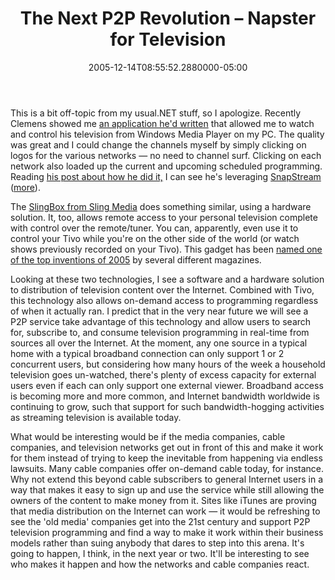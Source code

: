 ﻿---
title: The Next P2P Revolution – Napster for Television
date: "2005-12-14T08:55:52.2880000-05:00"
description: This is a bit off-topic from my usual.NET stuff, so I apologize.
featuredImage: img/the-next-p2p-revolution-–-napster-for-television-featured.png
---

This is a bit off-topic from my usual.NET stuff, so I apologize. Recently Clemens showed me [an application he'd written](http://staff.newtelligence.net/clemensv/PermaLink,guid,df4842a0-92cb-4bee-829a-ed4c9b74001e.aspx) that allowed me to watch and control his television from Windows Media Player on my PC. The quality was great and I could change the channels myself by simply clicking on logos for the various networks — no need to channel surf. Clicking on each network also loaded up the current and upcoming scheduled programming. Reading [his post about how he did it,](http://staff.newtelligence.net/clemensv/PermaLink,guid,df4842a0-92cb-4bee-829a-ed4c9b74001e.aspx) I can see he's leveraging [SnapStream](http://www.snapstream.com/) ([more](http://www.pcworld.com/news/article/0,aid,65584,00.asp#)).

The [SlingBox from Sling Media](http://www.slingmedia.com/) does something similar, using a hardware solution. It, too, allows remote access to your personal television complete with control over the remote/tuner. You can, apparently, even use it to control your Tivo while you're on the other side of the world (or watch shows previously recorded on your Tivo). This gadget has been [named one of the top inventions of 2005](http://www.slingmedia.com//news/awards.php) by several different magazines.

Looking at these two technologies, I see a software and a hardware solution to distribution of television content over the Internet. Combined with Tivo, this technology also allows on-demand access to programming regardless of when it actually ran. I predict that in the very near future we will see a P2P service take advantage of this technology and allow users to search for, subscribe to, and consume television programming in real-time from sources all over the Internet. At the moment, any one source in a typical home with a typical broadband connection can only support 1 or 2 concurrent users, but considering how many hours of the week a household television goes un-watched, there's plenty of excess capacity for external users even if each can only support one external viewer. Broadband access is becoming more and more common, and Internet bandwidth worldwide is continuing to grow, such that support for such bandwidth-hogging activities as streaming television is available today.

What would be interesting would be if the media companies, cable companies, and television networks get out in front of this and make it work for them instead of trying to keep the inevitable from happening via endless lawsuits. Many cable companies offer on-demand cable today, for instance. Why not extend this beyond cable subscribers to general Internet users in a way that makes it easy to sign up and use the service while still allowing the owners of the content to make money from it. Sites like iTunes are proving that media distribution on the Internet can work — it would be refreshing to see the 'old media' companies get into the 21st century and support P2P television programming and find a way to make it work within their business models rather than suing anybody that dares to step into this arena. It's going to happen, I think, in the next year or two. It'll be interesting to see who makes it happen and how the networks and cable companies react.

